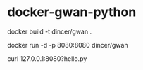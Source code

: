 # docker-gwan-python

docker build -t dincer/gwan .

docker run -d -p 8080:8080 dincer/gwan

curl 127.0.0.1:8080?hello.py
